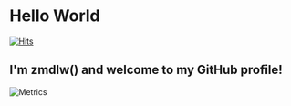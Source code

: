 # Hello World

[![Hits](https://hits.seeyoufarm.com/api/count/incr/badge.svg?url=https%3A%2F%2Fgithub.com%2Fzmdlw%2Fhit-counter&count_bg=%23D3D3D3&title_bg=%23555555&icon=&icon_color=%23E7E7E7&title=PROFILE+VIEWS&edge_flat=true)](https://hits.seeyoufarm.com)

## I'm zmdlw() and welcome to my GitHub profile!

![Metrics](https://metrics.lecoq.io/zmdlw?template=classic&isocalendar=1&habits=1&fortune=1&repositories=1&achievements=1&base=header%2C%20activity%2C%20community%2C%20repositories%2C%20metadata&base.indepth=false&base.hireable=false&base.skip=false&repositories.batch=100&repositories.forks=false&repositories.affiliations=owner&isocalendar=false&isocalendar.duration=half-year&habits=false&habits.from=200&habits.days=14&habits.facts=true&habits.charts=false&habits.charts.type=classic&habits.trim=false&habits.languages.limit=8&habits.languages.threshold=0%25&repositories=false&repositories.pinned=0&repositories.starred=0&repositories.random=0&repositories.order=featured%2C%20pinned%2C%20starred%2C%20random&achievements=false&achievements.threshold=C&achievements.secrets=true&achievements.display=detailed&achievements.limit=0&fortune=false&config.timezone=Asia%2FSeoul)
